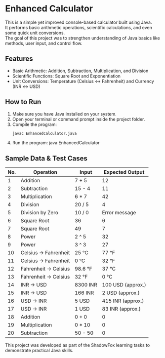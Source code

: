 # Enhanced Calculator

This is a simple yet improved console-based calculator built using Java.  
It performs basic arithmetic operations, scientific calculations, and even some quick unit conversions.  
The goal of this project was to strengthen understanding of Java basics like methods, user input, and control flow.

##  Features
- Basic Arithmetic: Addition, Subtraction, Multiplication, and Division  
- Scientific Functions: Square Root and Exponentiation  
- Unit Conversions: Temperature (Celsius ↔ Fahrenheit) and Currency (INR ↔ USD)


##  How to Run
1. Make sure you have Java installed on your system.  
2. Open your terminal or command prompt inside the project folder.  
3. Compile the program:
   ```bash
   javac EnhancedCalculator.java
4. Run the program:
   java EnhancedCalculator




## Sample Data & Test Cases

| No. | Operation | Input | Expected Output |
|-----|-----------|-------|----------------|
| 1   | Addition | 7 + 5 | 12 |
| 2   | Subtraction | 15 - 4 | 11 |
| 3   | Multiplication | 6 * 7 | 42 |
| 4   | Division | 20 / 5 | 4 |
| 5   | Division by Zero | 10 / 0 | Error message |
| 6   | Square Root | 36 | 6 |
| 7   | Square Root | 49 | 7 |
| 8   | Power | 2 ^ 5 | 32 |
| 9   | Power | 3 ^ 3 | 27 |
| 10  | Celsius → Fahrenheit | 25 °C | 77 °F |
| 11  | Celsius → Fahrenheit | 0 °C | 32 °F |
| 12  | Fahrenheit → Celsius | 98.6 °F | 37 °C |
| 13  | Fahrenheit → Celsius | 32 °F | 0 °C |
| 14  | INR → USD | 8300 INR | 100 USD (approx.) |
| 15  | INR → USD | 166 INR | 2 USD (approx.) |
| 16  | USD → INR | 5 USD | 415 INR (approx.) |
| 17  | USD → INR | 1 USD | 83 INR (approx.) |
| 18  | Addition | 0 + 0 | 0 |
| 19  | Multiplication | 0 * 10 | 0 |
| 20  | Subtraction | 50 - 50 | 0 |


This project was developed as part of the ShadowFox learning tasks to demonstrate practical Java skills.
